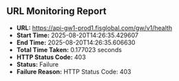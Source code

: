 ## URL Monitoring Report

- **URL:** https://api-gw1-prod1.fisglobal.com/gw/v1/health
- **Start Time:** 2025-08-20T14:26:35.429607
- **End Time:** 2025-08-20T14:26:35.606630
- **Total Time Taken:** 0.177023 seconds
- **HTTP Status Code:** 403
- **Status:** Failure
- **Failure Reason:** HTTP Status Code: 403
